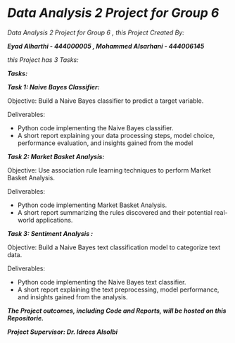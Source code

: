 # *Data Analysis 2 Project for Group 6*
*Data Analysis 2 Project for Group 6 , this Project Created By:*

***Eyad Alharthi - 444000005 
, Mohammed Alsarhani - 444006145***


*this Project has 3 Tasks:*

***Tasks:***

***Task 1: Naive Bayes Classifier:***

Objective: Build a Naive Bayes classifier to predict a target variable.

Deliverables:
- Python code implementing the Naive Bayes classifier.
- A short report explaining your data processing steps, model choice, performance 
evaluation, and insights gained from the model

***Task 2: Market Basket Analysis:***

Objective: Use association rule learning techniques to perform Market Basket Analysis.

Deliverables:
- Python code implementing Market Basket Analysis.
- A short report summarizing the rules discovered and their potential real-world 
applications.


***Task 3: Sentiment Analysis :***

Objective: Build a Naive Bayes text classification model to categorize text data.

Deliverables:
- Python code implementing the Naive Bayes text classifier.
- A short report explaining the text preprocessing, model performance, and insights 
gained from the analysis.



***The Project outcomes, including Code and Reports, will be
hosted on this Repositorie.***

  ***Project Supervisor: Dr. Idrees Alsolbi***
